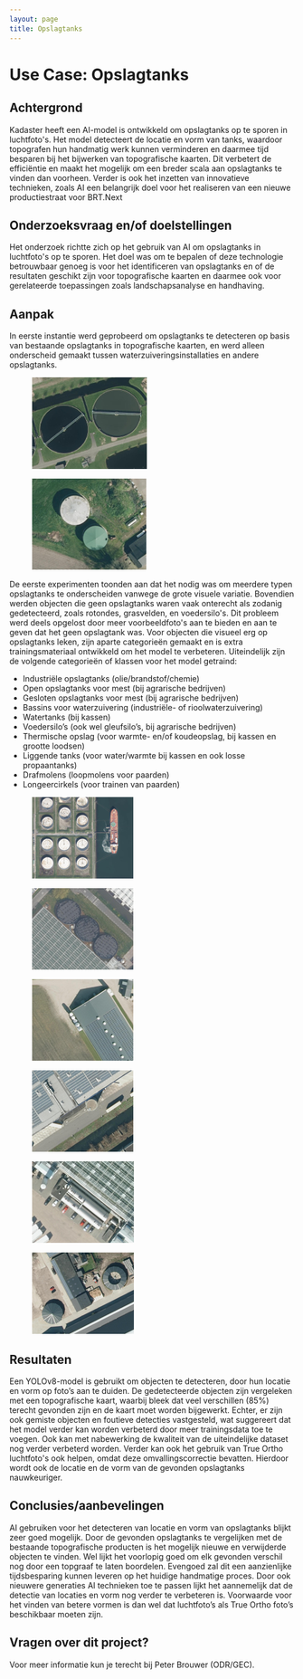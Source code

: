 ```yaml
---
layout: page
title: Opslagtanks
---
```

# Use Case: Opslagtanks



## Achtergrond
Kadaster heeft een AI-model is ontwikkeld om opslagtanks op te sporen in luchtfoto's. Het model detecteert de locatie en vorm van tanks, waardoor topografen hun handmatig werk kunnen verminderen en daarmee tijd besparen bij het bijwerken van topografische kaarten. Dit verbetert de efficiëntie en maakt het mogelijk om een breder scala aan opslagtanks te vinden dan voorheen. Verder is ook het inzetten van innovatieve technieken, zoals AI een belangrijk doel voor het realiseren van een nieuwe productiestraat voor BRT.Next

## Onderzoeksvraag en/of doelstellingen
Het onderzoek richtte zich op het gebruik van AI om opslagtanks in luchtfoto's op te sporen. Het doel was om te bepalen of deze technologie betrouwbaar genoeg is voor het identificeren van opslagtanks en of de resultaten geschikt zijn voor topografische kaarten en daarmee ook voor gerelateerde toepassingen zoals landschapsanalyse en handhaving.

## Aanpak
In eerste instantie werd geprobeerd om opslagtanks te detecteren op basis van bestaande opslagtanks in topografische kaarten, en werd alleen onderscheid gemaakt tussen waterzuiveringsinstallaties en andere opslagtanks.

<figure id="figuur-1">
  <a href="/innovatie/opslagtanks/afbeeldingen/opslagtanks_1.png">
    <img src="/innovatie/opslagtanks/afbeeldingen/opslagtanks_1.png" alt="Waterzuivering">
  </a>
</figure>
   
<figure id="figuur-2">
  <a href="/innovatie/opslagtanks/afbeeldingen/opslagtanks_2.png">
    <img src="/innovatie/opslagtanks/afbeeldingen/opslagtanks_2.png" alt="Overige opslagtanks">
  </a>
</figure>
   
De eerste experimenten toonden aan dat het nodig was om meerdere typen opslagtanks te onderscheiden vanwege de grote visuele variatie. Bovendien werden objecten die geen opslagtanks waren vaak onterecht als zodanig gedetecteerd, zoals rotondes, grasvelden, en voedersilo's. Dit probleem werd deels opgelost door meer voorbeeldfoto's aan te bieden en aan te geven dat het geen opslagtank was. Voor objecten die visueel erg op opslagtanks leken, zijn aparte categorieën gemaakt en is extra trainingsmateriaal ontwikkeld om het model te verbeteren.
Uiteindelijk zijn de volgende categorieën of klassen voor het model getraind:
-	Industriële opslagtanks (olie/brandstof/chemie)
-	Open opslagtanks voor mest (bij agrarische bedrijven)
-	Gesloten opslagtanks voor mest (bij agrarische bedrijven)
-	Bassins voor waterzuivering (industriële- of rioolwaterzuivering)
-	Watertanks (bij kassen)
-	Voedersilo’s (ook wel gleufsilo’s, bij agrarische bedrijven)
-	Thermische opslag (voor warmte- en/of koudeopslag, bij kassen en grootte loodsen)
-	Liggende tanks (voor water/warmte bij kassen en ook losse propaantanks)
-	Drafmolens (loopmolens voor paarden)
-	Longeercirkels (voor trainen van paarden)

   
<figure id="figuur-3">
  <a href="/innovatie/opslagtanks/afbeeldingen/opslagtanks_3.png">
    <img src="/innovatie/opslagtanks/afbeeldingen/opslagtanks_3.png" alt="Industriele opslagtanks">
  </a>
</figure>
<figure id="figuur-4">
  <a href="/innovatie/opslagtanks/afbeeldingen/opslagtanks_4.png">
    <img src="/innovatie/opslagtanks/afbeeldingen/opslagtanks_4.png" alt="Watertanks">
  </a>
</figure>

<figure id="figuur-5">
  <a href="/innovatie/opslagtanks/afbeeldingen/opslagtanks_5.png">
    <img src="/innovatie/opslagtanks/afbeeldingen/opslagtanks_5.png" alt="Voedersilo's">
  </a>
</figure>
<figure id="figuur-6">
  <a href="/innovatie/opslagtanks/afbeeldingen/opslagtanks_6.png">
    <img src="/innovatie/opslagtanks/afbeeldingen/opslagtanks_6.png" alt="Thermische opslag">
  </a>
</figure>

<figure id="figuur-7">
  <a href="/innovatie/opslagtanks/afbeeldingen/opslagtanks_7.png">
    <img src="/innovatie/opslagtanks/afbeeldingen/opslagtanks_7.png" alt="Liggende tanks">
  </a>
</figure>
<figure id="figuur-8">
  <a href="/innovatie/opslagtanks/afbeeldingen/opslagtanks_8.png">
    <img src="/innovatie/opslagtanks/afbeeldingen/opslagtanks_8.png" alt="Drafmolen">
  </a>
</figure>
          
## Resultaten
Een YOLOv8-model is gebruikt om objecten te detecteren, door hun locatie en vorm op foto’s aan te duiden.
De gedetecteerde objecten zijn vergeleken met een topografische kaart, waarbij bleek dat veel verschillen (85%) terecht gevonden zijn en de kaart moet worden bijgewerkt. Echter, er zijn ook gemiste objecten en foutieve detecties vastgesteld, wat suggereert dat het model verder kan worden verbeterd door meer trainingsdata toe te voegen. Ook kan met nabewerking de kwaliteit van de uiteindelijke dataset nog verder verbeterd worden. Verder kan ook het gebruik van True Ortho luchtfoto's ook helpen, omdat deze omvallingscorrectie bevatten. Hierdoor wordt ook de locatie en de vorm van de gevonden opslagtanks nauwkeuriger.

## Conclusies/aanbevelingen
AI gebruiken voor het detecteren van locatie en vorm van opslagtanks blijkt zeer goed mogelijk. Door de gevonden opslagtanks te vergelijken met de bestaande topografische producten is het mogelijk nieuwe en verwijderde objecten te vinden. 
Wel lijkt het voorlopig goed om elk gevonden verschil nog door een topgraaf te laten boordelen. Evengoed zal dit een aanzienlijke tijdsbesparing kunnen leveren op het huidige handmatige proces.
Door ook nieuwere generaties AI technieken toe te passen lijkt het aannemelijk dat de detectie van locaties en vorm nog verder te verbeteren is. Voorwaarde voor het vinden van betere vormen is dan wel dat luchtfoto’s als True Ortho foto’s beschikbaar moeten zijn.  

## Vragen over dit project? 
Voor meer informatie kun je terecht bij Peter Brouwer (ODR/GEC). 
